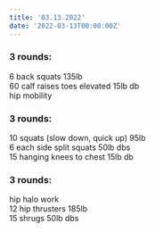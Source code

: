 ```yaml
---
title: '03.13.2022'
date: '2022-03-13T00:00:00Z'
---
```


### 3 rounds:      
6 back squats 135lb                    
60 calf raises toes elevated 15lb db               
hip mobility                

### 3 rounds:      
10 squats (slow down, quick up) 95lb            
6 each side split squats 50lb dbs           
15 hanging knees to chest 15lb db       

### 3 rounds:      
hip halo work            
12 hip thrusters 185lb       
15 shrugs 50lb dbs       
